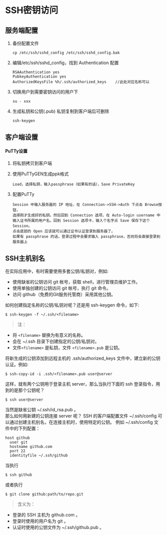 SSH密钥访问
===========

服务端配置
----------------
1. 	备份配置文件
	
		cp /etc/ssh/sshd_config /etc/ssh/sshd_config.bak

2. 	编辑/etc/ssh/sshd_config，找到 Authentication 配置

		RSAAuthentication yes 
   		PubkeyAuthentication yes 
   		AuthorizedKeysFile %h/.ssh/authorized_keys    //此处对应名称可以

3.  切换用户到需要密钥访问的用户下

		su - xxx  

4.  生成私钥和公钥(.pub) 私钥复制到客户端后可删除
		
		ssh-keygen

客户端设置
----------------
#### PuTTy设置
1.  将私钥拷贝到客户端
2.  使用PuTTyGEN生成ppk格式
		
		Load，选择私钥，输入passphrase（如果有的话），Save PrivateKey

3.  配置PuTTy

		Session 中输入服务器的 IP 地址，在 Connection->SSH->Auth 下点击 Browse按钮，
		选择刚才生成好的私钥。然后回到 Connection 选项，在 Auto-login username 中
		输入证书所属的用户名。回到 Session 选项卡，输入个名字点 Save 保存下这个 Session。
		点击底部的 Open 应该就可以通过证书认证登录到服务器了。
		如果有 passphrase 的话，登录过程中会要求输入 passphrase，否则将会直接登录到服务器上

SSH主机别名
----------------
在实际应用中，有时需要使用多套公钥/私钥对，例如:

* 使用缺省的公钥访问 git 帐号，获取 shell，进行管理员维护工作。
* 使用单独创建的公钥访问 git 帐号，执行 git 命令。
* 访问 github（免费的Git服务托管商）采用其他公钥。

如何创建指定名称的公钥/私钥对呢？还是用 ssh-keygen 命令，如下:

	$ ssh-keygen -f ~/.ssh/<filename>

> 注：
  - 将 `<filename>` 替换为有意义的名称。
  - 会在 ~/.ssh 目录下创建指定的公钥/私钥对。
  - 文件`<filename>` 是私钥，文件 `<filename>.pub` 是公钥。

将新生成的公钥添加到远程主机的 .ssh/authorized_keys 文件中，建立新的公钥认证。例如:
	
	$ ssh-copy-id -i .ssh/<filename>.pub user@server

这样，就有两个公钥用于登录主机 server，那么当执行下面的 ssh 登录指令，用到的是那个公钥呢？
	
	$ ssh user@server

当然是缺省公钥 ~/.ssh/id_rsa.pub 。  
那么如何用新建的公钥连接 server 呢？
SSH 的客户端配置文件 ~/.ssh/config 可以通过创建主机别名，在连接主机时，使用特定的公钥。
例如 ~/.ssh/config 文件中的下列配置：

	host github
      user git
  	  hostname github.com
      port 22
      identityfile ~/.ssh/github

当执行
	
	$ ssh github

或者执行

	$ git clone github:path/to/repo.git

> 含义为：
  - 登录的 SSH 主机为 github.com 。
  - 登录时使用的用户名为 git 。
  - 认证时使用的公钥文件为 ~/.ssh/github.pub 。

